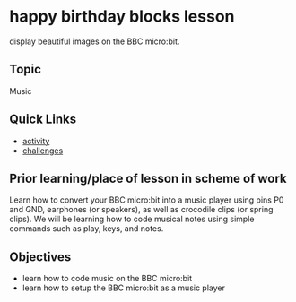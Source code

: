 # happy birthday blocks lesson

display beautiful images on the BBC micro:bit.

## Topic

Music

## Quick Links

* [activity](/lessons/happy-birthday/activity)
* [challenges](/lessons/happy-birthday/challenges)

## Prior learning/place of lesson in scheme of work

Learn how to convert your BBC micro:bit into a music player using pins P0 and GND, earphones (or speakers), as well as crocodile clips (or spring clips). 
We will be learning how to code musical notes using simple commands such as play, keys, and notes.

## Objectives

* learn how to code music on the BBC micro:bit
* learn how to setup the BBC micro:bit as a music player

